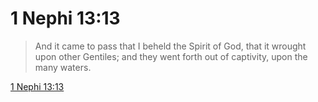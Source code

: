 # 1 Nephi 13:13

> And it came to pass that I beheld the Spirit of God, that it wrought upon other Gentiles; and they went forth out of captivity, upon the many waters.

[1 Nephi 13:13](https://www.churchofjesuschrist.org/study/scriptures/bofm/1-ne/13?lang=eng&id=p13#p13)


